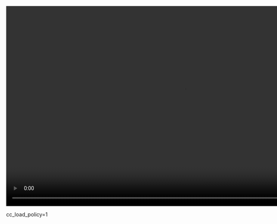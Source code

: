 

<video width="960" height="540" src="https://www.youtube.com/embed/m6By70PqVbc" frameborder="0" allowfullscreen>
<p>If you cannot access the YouTube video, click <a href="images/step1.mp4">here</a>.</p>
</video>
    


cc_load_policy=1
